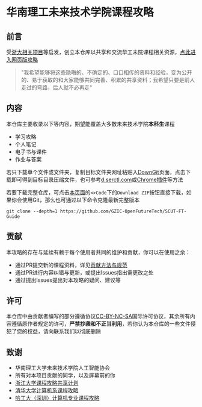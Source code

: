 # 华南理工未来技术学院课程攻略

## 前言
受[浙大相关项目](https://github.com/QSCTech/zju-icicles)等启发，创立本仓库以共享和交流华工未院课程相关资源，[点此进入网页版攻略](https://gzic-openfuturetech.github.io/SCUT-FT-Guide/)

>"我希望能够将这些隐晦的、不确定的、口口相传的资料和经验，变为公开的、易于获取的和大家能够共同完善、积累的共享资料；我希望只要是前人走过的弯路，后人就不必再走"

## 内容
本仓库主要收录以下等内容，期望能覆盖大多数未来技术学院**本科生**课程

- 学习攻略
- 个人笔记
- 电子书与课件
- 作业与答案

若只下载单个文件或文件夹，复制目标文件夹网址粘贴入[DownGit](https://minhaskamal.github.io/DownGit/#/home)页面，点击下载即可得到目标目录压缩文件，也可参考[d.serctl.com](https://d.serctl.com/)或[Chrome插件](https://chrome.google.com/webstore/detail/gitzip-for-github/ffabmkklhbepgcgfonabamgnfafbdlkn)等方法

若要下载完整仓库，可点击[本页面](https://github.com/GZIC-OpenFutureTech/SCUT-FT-Guide)的`<>Code`下的`Download ZIP`按钮直接下载，如果你会使用Git，那么也可通过以下命令克隆最新完整版本

```
git clone --depth=1 https://github.com/GZIC-OpenFutureTech/SCUT-FT-Guide
```

## 贡献
本攻略的存在与延续有赖于每个使用者共同的维护和贡献，你可以在使用之余：

- 通过PR提交新的课程资料，详见[贡献方法与规范](https://github.com/GZIC-OpenFutureTech/SCUT-FT-Guide/blob/main/Contribution.md)
- 通过PR进行内容纠错与更新，或提出Issues指出需更改之处
- 通过提出Issues提出对本攻略的疑问、建议等

## 许可
本仓库中由贡献者编写的部分遵循协议[CC-BY-NC-SA](https://creativecommons.org/licenses/by-nc-sa/4.0/deed.zh)国际许可协议，其余所有内容遵循原作者规定的许可，**严禁抄袭和不正当利用**，若你认为本仓库的一些文件侵犯了您的权益，请向联系我们以彻底删除

## 致谢
- 华南理工大学未来技术学院人工智能协会
- 所有对本项目贡献的同学，以及屏幕前的你
- [浙江大学课程攻略共享计划](https://github.com/QSCTech/zju-icicles)
- [清华大学计算机系课程攻略](https://github.com/PKUanonym/REKCARC-TSC-UHT)
- [哈工大（深圳）计算机专业课程攻略](https://github.com/HITSZ-OpenCS/HITSZ-OpenCS)